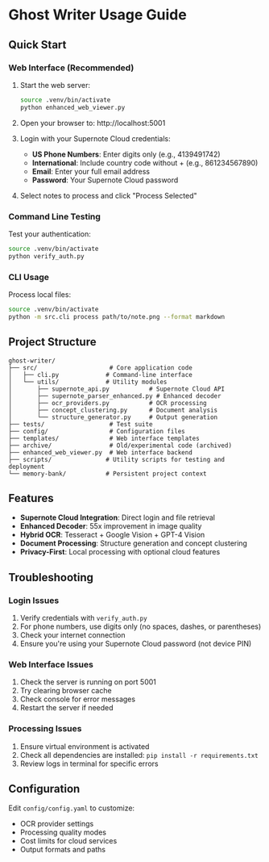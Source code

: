 # Ghost Writer Usage Guide

## Quick Start

### Web Interface (Recommended)

1. Start the web server:
   ```bash
   source .venv/bin/activate
   python enhanced_web_viewer.py
   ```

2. Open your browser to: http://localhost:5001

3. Login with your Supernote Cloud credentials:
   - **US Phone Numbers**: Enter digits only (e.g., 4139491742)
   - **International**: Include country code without + (e.g., 861234567890)
   - **Email**: Enter your full email address
   - **Password**: Your Supernote Cloud password

4. Select notes to process and click "Process Selected"

### Command Line Testing

Test your authentication:
```bash
source .venv/bin/activate
python verify_auth.py
```

### CLI Usage

Process local files:
```bash
source .venv/bin/activate
python -m src.cli process path/to/note.png --format markdown
```

## Project Structure

```
ghost-writer/
├── src/                    # Core application code
│   ├── cli.py             # Command-line interface
│   └── utils/             # Utility modules
│       ├── supernote_api.py           # Supernote Cloud API
│       ├── supernote_parser_enhanced.py # Enhanced decoder
│       ├── ocr_providers.py           # OCR processing
│       ├── concept_clustering.py      # Document analysis
│       └── structure_generator.py     # Output generation
├── tests/                  # Test suite
├── config/                 # Configuration files
├── templates/              # Web interface templates
├── archive/                # Old/experimental code (archived)
├── enhanced_web_viewer.py  # Web interface backend
├── scripts/               # Utility scripts for testing and deployment
└── memory-bank/           # Persistent project context
```

## Features

- **Supernote Cloud Integration**: Direct login and file retrieval
- **Enhanced Decoder**: 55x improvement in image quality
- **Hybrid OCR**: Tesseract + Google Vision + GPT-4 Vision
- **Document Processing**: Structure generation and concept clustering
- **Privacy-First**: Local processing with optional cloud features

## Troubleshooting

### Login Issues

1. Verify credentials with `verify_auth.py`
2. For phone numbers, use digits only (no spaces, dashes, or parentheses)
3. Check your internet connection
4. Ensure you're using your Supernote Cloud password (not device PIN)

### Web Interface Issues

1. Check the server is running on port 5001
2. Try clearing browser cache
3. Check console for error messages
4. Restart the server if needed

### Processing Issues

1. Ensure virtual environment is activated
2. Check all dependencies are installed: `pip install -r requirements.txt`
3. Review logs in terminal for specific errors

## Configuration

Edit `config/config.yaml` to customize:
- OCR provider settings
- Processing quality modes
- Cost limits for cloud services
- Output formats and paths
